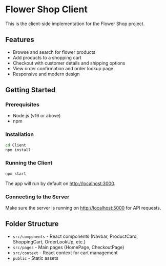 # Flower Shop Client

This is the client-side implementation for the Flower Shop project.

## Features

- Browse and search for flower products
- Add products to a shopping cart
- Checkout with customer details and shipping options
- View order confirmation and order lookup page
- Responsive and modern design

## Getting Started

### Prerequisites

- Node.js (v16 or above)
- npm

### Installation

```bash
cd Client
npm install
```

### Running the Client

```bash
npm start
```

The app will run by default on [http://localhost:3000](http://localhost:3000).

### Connecting to the Server

Make sure the server is running on [http://localhost:5000](http://localhost:5000) for API requests.

## Folder Structure

- `src/components` - React components (Navbar, ProductCard, ShoppingCart, OrderLookUp, etc.)
- `src/pages` - Main pages (HomePage, CheckoutPage)
- `src/context` - React context for cart management
- `public` - Static assets

